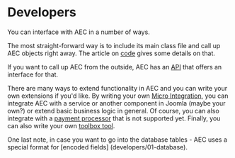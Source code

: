 # Developers

You can interface with AEC in a number of ways.

The most straight-forward way is to include its main class file and call up AEC objects right away. The article on [code](developers/02-code) gives some details on that.

If you want to call up AEC from the outside, AEC has an [API](developers/03-api) that offers an interface for that.

There are many ways to extend functionality in AEC and you can write your own extensions if you'd like. By writing your own [Micro Integration](developers/04-custom-mi), you can integrate AEC with a service or another component in Joomla (maybe your own?) or extend basic business logic in general. Of course, you can also integrate with a [payment processor](developers/05-custom-processors) that is not supported yet. Finally, you can also write your own [toolbox tool](developers/06-custom-tool).

One last note, in case you want to go into the database tables - AEC uses a special format for [encoded fields]  (developers/01-database).
